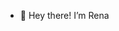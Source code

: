 - 👋 Hey there! I’m Rena
<!---
ReginaKirana/ReginaKirana is a ✨ special ✨ repository because its `README.md` (this file) appears on your GitHub profile.
You can click the Preview link to take a look at your changes.
--->
